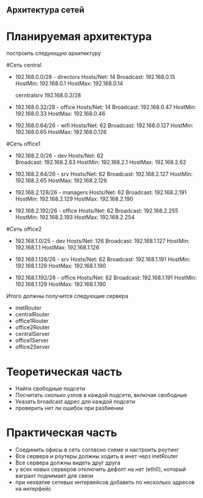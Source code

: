 ## Архитектура сетей
# Планируемая архитектура
построить следующую архитектуру

#Сеть central
- 192.168.0.0/28 - directors
  Hosts/Net: 14
  Broadcast: 192.168.0.15
  HostMin:   192.168.0.1
  HostMax:   192.168.0.14

  cerntralsrv 192.168.0.2/28

- 192.168.0.32/28 - office
  Hosts/Net: 14
  Broadcast: 192.168.0.47
  HostMin:   192.168.0.33
  HostMax:   192.168.0.46

- 192.168.0.64/26 - wifi
  Hosts/Net: 62
  Broadcast: 192.168.0.127
  HostMin:   192.168.0.65
  HostMax:   192.168.0.126

#Сеть office1
- 192.168.2.0/26 - dev
  Hosts/Net: 62  
  Broadcast: 192.168.2.63
  HostMin:   192.168.2.1
  HostMax:   192.168.2.62

- 192.168.2.64/26 - srv
  Hosts/Net: 62
  Broadcast: 192.168.2.127
  HostMin:   192.168.2.65
  HostMax:   192.168.2.126

- 192.168.2.128/26 - managers
  Hosts/Net: 62
  Broadcast: 192.168.2.191
  HostMin:   192.168.2.129
  HostMax:   192.168.2.190

- 192.168.2.192/26 - office
  Hosts/Net: 62
  Broadcast: 192.168.2.255
  HostMin:   192.168.2.193
  HostMax:   192.168.2.254

#Сеть office2
- 192.168.1.0/25 - dev
  Hosts/Net: 126
  Broadcast: 192.168.1.127
  HostMin:   192.168.1.1
  HostMax:   192.168.1.126

- 192.168.1.128/26 - srv
  Hosts/Net: 62
  Broadcast: 192.168.1.191
  HostMin:   192.168.1.129
  HostMax:   192.168.1.190

- 192.168.1.192/26 - office
  Hosts/Net: 62
  Broadcast: 192.168.1.191
  HostMin:   192.168.1.129
  HostMax:   192.168.1.190

Итого должны получится следующие сервера
- inetRouter
- centralRouter
- office1Router
- office2Router
- centralServer
- office1Server
- office2Server

# Теоретическая часть
- Найти свободные подсети
- Посчитать сколько узлов в каждой подсети, включая свободные
- Указать broadcast адрес для каждой подсети
- проверить нет ли ошибок при разбиении

# Практическая часть
- Соединить офисы в сеть согласно схеме и настроить роутинг
- Все сервера и роутеры должны ходить в инет черз inetRouter
- Все сервера должны видеть друг друга
- у всех новых серверов отключить дефолт на нат (eth0), который вагрант поднимает для связи
- при нехватке сетевых интервейсов добавить по несколько адресов на интерфейс